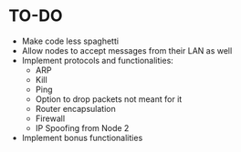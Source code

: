 # TO-DO
- Make code less spaghetti
- Allow nodes to accept messages from their LAN as well
- Implement protocols and functionalities: 
    - ARP
    - Kill
    - Ping
    - Option to drop packets not meant for it
    - Router encapsulation
    - Firewall
    - IP Spoofing from Node 2
- Implement bonus functionalities